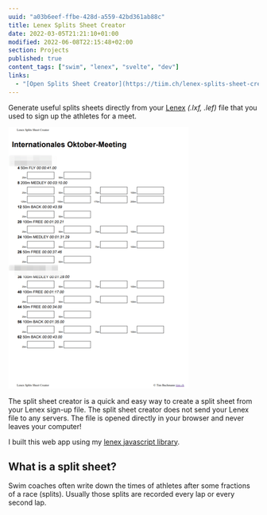 ```yaml
---
uuid: "a03b6eef-ffbe-428d-a559-42bd361ab88c"
title: Lenex Splits Sheet Creator
date: 2022-03-05T21:21:10+01:00
modified: 2022-06-08T22:15:48+02:00
section: Projects 
published: true
content_tags: ["swim", "lenex", "svelte", "dev"]
links:
  - "[Open Splits Sheet Creator](https://tiim.ch/lenex-splits-sheet-creator/)"
---
```


Generate useful splits sheets directly from your [Lenex](https://de.wikipedia.org/wiki/Lenex) _(.lxf, .lef)_ file that you used to sign up the athletes for a meet.

![Screenshot of a split sheet](/assets/lenex-splits-sheet-creator.png)

The split sheet creator is a quick and easy way to create a split sheet from your Lenex sign-up file.
The split sheet creator does not send your Lenex file to any servers. The file is opened directly in your browser and never leaves your computer!

I built this web app using my [lenex javascript library](https://www.npmjs.com/package/js-lenex).

## What is a split sheet?

Swim coaches often write down the times of athletes after some fractions of a race (splits). Usually those splits are recorded every lap or every second lap.
